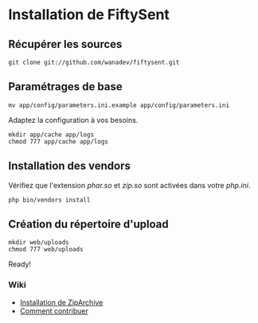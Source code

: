 Installation de FiftySent
=========================

Récupérer les sources
---------------------

    git clone git://github.com/wanadev/fiftysent.git

Paramétrages de base
--------------------

    mv app/config/parameters.ini.example app/config/parameters.ini

Adaptez la configuration à vos besoins.

    mkdir app/cache app/logs
    chmod 777 app/cache app/logs

Installation des vendors
------------------------

Vérifiez que l'extension _phar.so_ et _zip.so_ sont activées dans votre _php.ini_.

    php bin/vendors install

Création du répertoire d'upload
-------------------------------

    mkdir web/uploads
    chmod 777 web/uploads

Ready!

### Wiki ###

* [Installation de ZipArchive](https://github.com/wanadev/fiftysent/wiki/Installation-de-ZipArchive)
* [Comment contribuer](https://github.com/wanadev/fiftysent/wiki/Comment-contribuer)
